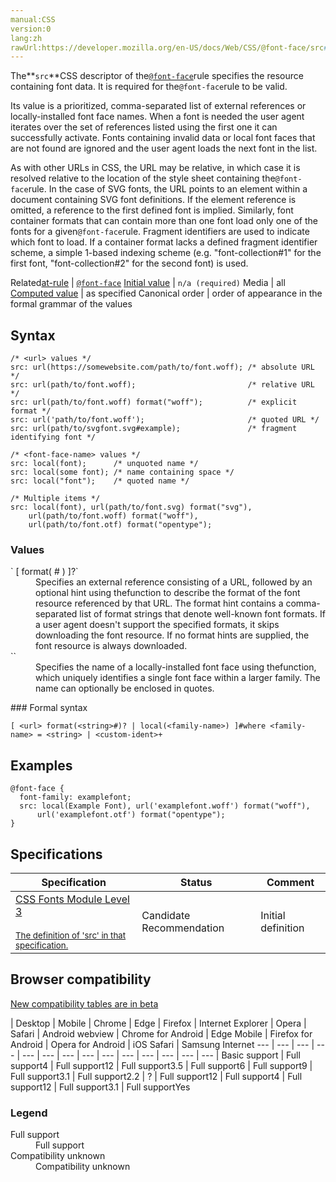 ```yaml
---
manual:CSS
version:0
lang:zh
rawUrl:https://developer.mozilla.org/en-US/docs/Web/CSS/@font-face/src#format()
---
```






The**`src`**CSS descriptor of the[`@font-face`](%26965 "The @font-face CSS at-rule allows authors to specify fonts (online url(), and locally local()), to display text on their web pages. By allowing authors to provide their own fonts, @font-face eliminates the need to depend on the limited number of fonts users have installed on their computers. By allowing authors to access users fonts, @font-face eliminates the dependencies of having internet access, as well as downloading the font's resources locally. These seemingly contrasting options empower developers to take advantage of the users settings in order to provide a seamless typographical experience. The @font-face at-rule may be used not only at the top level of a CSS, but also inside any CSS conditional-group at-rule.")rule specifies the resource containing font data. It is required for the`@font-face`rule to be valid.



Its value is a prioritized, comma-separated list of external references or locally-installed font face names. When a font is needed the user agent iterates over the set of references listed using the first one it can successfully activate. Fonts containing invalid data or local font faces that are not found are ignored and the user agent loads the next font in the list.



As with other URLs in CSS, the URL may be relative, in which case it is resolved relative to the location of the style sheet containing the`@font-face`rule. In the case of SVG fonts, the URL points to an element within a document containing SVG font definitions. If the element reference is omitted, a reference to the first defined font is implied. Similarly, font container formats that can contain more than one font load only one of the fonts for a given`@font-face`rule. Fragment identifiers are used to indicate which font to load. If a container format lacks a defined fragment identifier scheme, a simple 1-based indexing scheme (e.g. &quot;font-collection#1&quot; for the first font, &quot;font-collection#2&quot; for the second font) is used.


Related[at-rule](%4443 "") | [`@font-face`](%26965 "The @font-face CSS at-rule allows authors to specify fonts (online url(), and locally local()), to display text on their web pages. By allowing authors to provide their own fonts, @font-face eliminates the need to depend on the limited number of fonts users have installed on their computers. By allowing authors to access users fonts, @font-face eliminates the dependencies of having internet access, as well as downloading the font's resources locally. These seemingly contrasting options empower developers to take advantage of the users settings in order to provide a seamless typographical experience. The @font-face at-rule may be used not only at the top level of a CSS, but also inside any CSS conditional-group at-rule.") 
[Initial value](%28552 "") | `n/a (required)` 
Media | all 
[Computed value](%28556 "") | as specified 
Canonical order | order of appearance in the formal grammar of the values 


## Syntax<a name="Syntax"></a>

```
/* <url> values */
src: url(https://somewebsite.com/path/to/font.woff); /* absolute URL */
src: url(path/to/font.woff);                         /* relative URL */
src: url(path/to/font.woff) format("woff");          /* explicit format */
src: url('path/to/font.woff');                       /* quoted URL */
src: url(path/to/svgfont.svg#example);               /* fragment identifying font */

/* <font-face-name> values */
src: local(font);      /* unquoted name */
src: local(some font); /* name containing space */
src: local("font");    /* quoted name */

/* Multiple items */
src: local(font), url(path/to/font.svg) format("svg"),
    url(path/to/font.woff) format("woff"),
    url(path/to/font.otf) format("opentype");
```

### Values<a name="Values"></a>
<dl><dt id=''>`<url> [ format( <string># ) ]?`</dt><dd>Specifies an external reference consisting of a URL, followed by an optional hint using thefunction to describe the format of the font resource referenced by that URL. The format hint contains a comma-separated list of format strings that denote well-known font formats. If a user agent doesn&#39;t support the specified formats, it skips downloading the font resource. If no format hints are supplied, the font resource is always downloaded.</dd><dt id=''>`<font-face-name>`</dt><dd>Specifies the name of a locally-installed font face using thefunction, which uniquely identifies a single font face within a larger family. The name can optionally be enclosed in quotes.</dd></dl>
### Formal syntax<a name="Formal_syntax"></a>

```
[ <url> format(<string>#)? | local(<family-name>) ]#where <family-name> = <string> | <custom-ident>+
```

## Examples<a name="Examples"></a>

```
@font-face {
  font-family: examplefont;
  src: local(Example Font), url('examplefont.woff') format("woff"),
      url('examplefont.otf') format("opentype");
}
```

## Specifications<a name="Specifications"></a>

Specification | Status | Comment 
 ---  |  ---  |  ---  | 
[CSS Fonts Module Level 3<br></br><small>The definition of &#39;src&#39; in that specification.</small>](%30271 "") | Candidate Recommendation | Initial definition 


## Browser compatibility<a name="Browser_compatibility"></a>
[New compatibility tables are in beta<i></i>](%3360 "")

 | <abbr>Desktop<i></i></abbr> | <abbr>Mobile<i></i></abbr> 
 | <abbr>Chrome<i></i></abbr> | <abbr>Edge<i></i></abbr> | <abbr>Firefox<i></i></abbr> | <abbr>Internet Explorer<i></i></abbr> | <abbr>Opera<i></i></abbr> | <abbr>Safari<i></i></abbr> | <abbr>Android webview<i></i></abbr> | <abbr>Chrome for Android<i></i></abbr> | <abbr>Edge Mobile<i></i></abbr> | <abbr>Firefox for Android<i></i></abbr> | <abbr>Opera for Android<i></i></abbr> | <abbr>iOS Safari<i></i></abbr> | <abbr>Samsung Internet<i></i></abbr> 
 ---  |  ---  |  ---  |  ---  |  ---  |  ---  |  ---  |  ---  |  ---  |  ---  |  ---  |  ---  |  ---  |  ---  | 
Basic support | <abbr>Full support</abbr>4 | <abbr>Full support</abbr>12 | <abbr>Full support</abbr>3.5 | <abbr>Full support</abbr>6 | <abbr>Full support</abbr>9 | <abbr>Full support</abbr>3.1 | <abbr>Full support</abbr>2.2 | <abbr>?</abbr> | <abbr>Full support</abbr>12 | <abbr>Full support</abbr>4 | <abbr>Full support</abbr>12 | <abbr>Full support</abbr>3.1 | <abbr>Full support</abbr>Yes 


### Legend<a name="Legend"></a>
<dl><dt id=''><abbr>Full support</abbr></dt><dd>Full support</dd><dt id=''><abbr>Compatibility unknown</abbr></dt><dd>Compatibility unknown</dd></dl>




